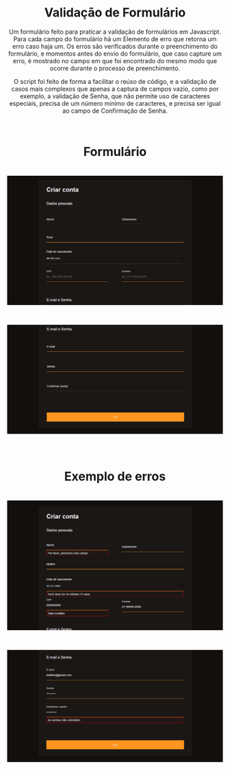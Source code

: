 <h1 align="center">Validação de Formulário</h1>
<p align="center">Um formulário feito para praticar a validação de formulários em Javascript. Para cada campo do formulário há um Elemento de erro que retorna um erro caso haja um. Os erros são verificados durante o preenchimento do formulário, e momentos antes do envio do formulário, que caso capture um erro, é mostrado no campo em que foi encontrado do mesmo modo que ocorre durante o processo de preenchimento.</p>
<p align="center">O script foi feito de forma a facilitar o reúso de código, e a validação de casos mais complexos que apenas a captura de campos vazio, como por exemplo, a validação de Senha, que não permite uso de caracteres especiais, precisa de um número mínimo de caracteres, e precisa ser igual ao campo de Confirmação de Senha.</p>
</br>

<h1 align="center">Formulário</h1>
<h1 align="center"><img src="/img/form-1.png"></h1>
<h1 align="center"><img src="/img/form-2.png"></h1>
</br>

<h1 align="center">Exemplo de erros</h1>
<h1 align="center"><img src="/img/form-error-1.png"></h1>
<h1 align="center"><img src="/img/form-error-2.png"></h1>
</br>
